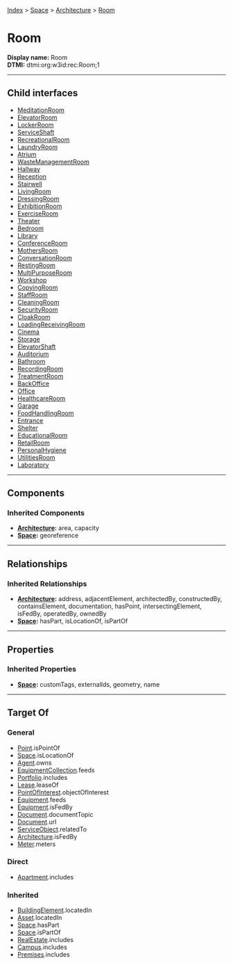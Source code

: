 [Index](../../../index.md) > [Space](../../Space.md) > [Architecture](../Architecture.md) > [Room](#)
# Room

**Display name:** Room<br />
**DTMI:** dtmi:org:w3id:rec:Room;1

---

## Child interfaces
* [MeditationRoom](MeditationRoom.md)
* [ElevatorRoom](ElevatorRoom.md)
* [LockerRoom](LockerRoom.md)
* [ServiceShaft](ServiceShaft.md)
* [RecreationalRoom](RecreationalRoom.md)
* [LaundryRoom](LaundryRoom.md)
* [Atrium](Atrium.md)
* [WasteManagementRoom](WasteManagementRoom.md)
* [Hallway](Hallway.md)
* [Reception](Reception.md)
* [Stairwell](Stairwell.md)
* [LivingRoom](LivingRoom.md)
* [DressingRoom](DressingRoom.md)
* [ExhibitionRoom](ExhibitionRoom.md)
* [ExerciseRoom](ExerciseRoom.md)
* [Theater](Theater.md)
* [Bedroom](Bedroom.md)
* [Library](Library.md)
* [ConferenceRoom](ConferenceRoom.md)
* [MothersRoom](MothersRoom.md)
* [ConversationRoom](ConversationRoom.md)
* [RestingRoom](RestingRoom.md)
* [MultiPurposeRoom](MultiPurposeRoom.md)
* [Workshop](Workshop.md)
* [CopyingRoom](CopyingRoom.md)
* [StaffRoom](StaffRoom.md)
* [CleaningRoom](CleaningRoom.md)
* [SecurityRoom](SecurityRoom.md)
* [CloakRoom](CloakRoom.md)
* [LoadingReceivingRoom](LoadingReceivingRoom.md)
* [Cinema](Cinema.md)
* [Storage](Storage.md)
* [ElevatorShaft](ElevatorShaft.md)
* [Auditorium](Auditorium.md)
* [Bathroom](Bathroom.md)
* [RecordingRoom](RecordingRoom.md)
* [TreatmentRoom](TreatmentRoom/TreatmentRoom.md)
* [BackOffice](BackOffice/BackOffice.md)
* [Office](Office/Office.md)
* [HealthcareRoom](HealthcareRoom/HealthcareRoom.md)
* [Garage](Garage/Garage.md)
* [FoodHandlingRoom](FoodHandlingRoom/FoodHandlingRoom.md)
* [Entrance](Entrance/Entrance.md)
* [Shelter](Shelter/Shelter.md)
* [EducationalRoom](EducationalRoom/EducationalRoom.md)
* [RetailRoom](RetailRoom/RetailRoom.md)
* [PersonalHygiene](PersonalHygiene/PersonalHygiene.md)
* [UtilitiesRoom](UtilitiesRoom/UtilitiesRoom.md)
* [Laboratory](Laboratory/Laboratory.md)

---

## Components

### Inherited Components
* **[Architecture](../Architecture.md):** area, capacity
* **[Space](../../Space.md):** georeference

---

## Relationships

### Inherited Relationships
* **[Architecture](../Architecture.md):** address, adjacentElement, architectedBy, constructedBy, containsElement, documentation, hasPoint, intersectingElement, isFedBy, operatedBy, ownedBy
* **[Space](../../Space.md):** hasPart, isLocationOf, isPartOf

---

## Properties

### Inherited Properties
* **[Space](../../Space.md):** customTags, externalIds, geometry, name

---

## Target Of
### General
* [Point](../../../Point/Point.md).isPointOf
* [Space](../../Space.md).isLocationOf
* [Agent](../../../Agent/Agent.md).owns
* [EquipmentCollection](../../../Collection/EquipmentCollection.md).feeds
* [Portfolio](../../../Collection/Portfolio.md).includes
* [Lease](../../../Event/Lease.md).leaseOf
* [PointOfInterest](../../../Information/PointOfInterest.md).objectOfInterest
* [Equipment](../../../Asset/Equipment/Equipment.md).feeds
* [Equipment](../../../Asset/Equipment/Equipment.md).isFedBy
* [Document](../../../Information/Document/Document.md).documentTopic
* [Document](../../../Information/Document/Document.md).url
* [ServiceObject](../../../Information/ServiceObject/ServiceObject.md).relatedTo
* [Architecture](../Architecture.md).isFedBy
* [Meter](../../../Asset/Equipment/Meter/Meter.md).meters
### Direct
* [Apartment](../../../Collection/Apartment.md).includes
### Inherited
* [BuildingElement](../../../BuildingElement/BuildingElement.md).locatedIn
* [Asset](../../../Asset/Asset.md).locatedIn
* [Space](../../Space.md).hasPart
* [Space](../../Space.md).isPartOf
* [RealEstate](../../../Collection/RealEstate.md).includes
* [Campus](../../../Collection/Campus.md).includes
* [Premises](../../../Collection/Premises.md).includes
